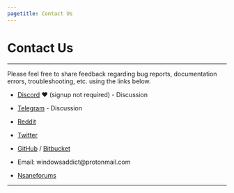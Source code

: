 ```yaml
---
pagetitle: Contact Us
---
```


# Contact Us

------------------------------------------------------------------------

Please feel free to share feedback regarding bug reports, documentation errors, troubleshooting, etc. using the links below.

-   [Discord](https://discord.gg/gjJEfq7ux8) ❤️ (signup not required) - Discussion

-   [Telegram](https://t.me/Microsoft_Activation_Scripts) - Discussion

-   [Reddit](https://www.reddit.com/r/MAS_Activator/)

-   [Twitter](https://twitter.com/massgravel)

-   [GitHub](https://github.com/massgravel/Microsoft-Activation-Scripts) / [Bitbucket](https://bitbucket.org/WindowsAddict/microsoft-activation-scripts)

-   Email: windowsaddict\@protonmail.com

-   [Nsaneforums](https://nsaneforums.com/topic/316668--)

------------------------------------------------------------------------
